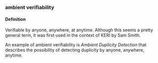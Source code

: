 ### ambient verifiability

<h4>Definition</h4><p>Verifiable by anyone, anywhere, at anytime. Although this seems a pretty general term, it was first used in the context of KERI by Sam Smith.</p><p>An example of ambient verifiability is <em>Ambient Duplicity Detection</em> that describes the possibility of detecting duplicity by anyone, anywhere, anytime.</p>